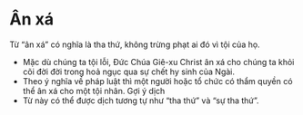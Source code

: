 # Ân xá

Từ “ân xá” có nghĩa là tha thứ, không trừng phạt ai đó vì tội của họ. 
- Mặc dù chúng ta tội lỗi, Đức Chúa Giê-xu Christ ân xá cho chúng ta khỏi cõi đời đời trong hoả ngục qua sự chết hy sinh của Ngài. 
- Theo ý nghĩa về pháp luật thì một người hoặc tổ chức có thẩm quyền có thể ân xá cho một tội nhân.
Gợi ý dịch
- Từ này có thể được dịch tương tự như “tha thứ” và “sự tha thứ”.

